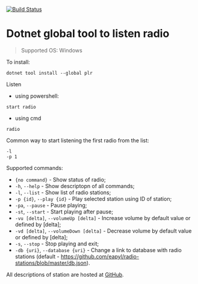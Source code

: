 [![Build Status](https://travis-ci.org/eapyl/crossRadio.svg?branch=master)](https://travis-ci.org/eapyl/crossRadio)

# Dotnet global tool to listen radio

> Supported OS: Windows

To install:

```
dotnet tool install --global plr
```

Listen
* using powershell:
```
start radio
```
* using cmd
```
radio
```

Common way to start listening the first radio from the list:
```
-l
-p 1
```

Supported commands:
* `{no command}` - Show status of radio;
* `-h`, `--help` - Show descriptopn of all commands;
* `-l`, `--list` - Show list of radio stations;
* `-p {id}`, `--play {id}` - Play selected station using ID of station;
* `-pa`, `--pause` - Pause playing;
* `-st`, `--start` - Start playing after pause;
* `-vu [delta]`, `--volumeUp [delta]` - Increase volume by default value or defined by [delta];
* `-vd [delta]`, `--volumeDown [delta]` - Decrease volume by default value or defined by [delta];
* `-s`, `--stop` - Stop playing and exit;
* `-db {uri}`, `--database {uri}` - Change a link to database with radio stations (default - https://github.com/eapyl/radio-stations/blob/master/db.json).

All descriptions of station are hosted at [GitHub](https://github.com/eapyl/radio-stations/blob/master/db.json).



